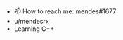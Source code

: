 - 📫 How to reach me: mendes#1677
- u/mendesrx
- Learning C++


<!---
mendesdocrl/mendesdocrl is a ✨ special ✨ repository because its `README.md` (this file) appears on your GitHub profile.
You can click the Preview link to take a look at your changes.
--->
